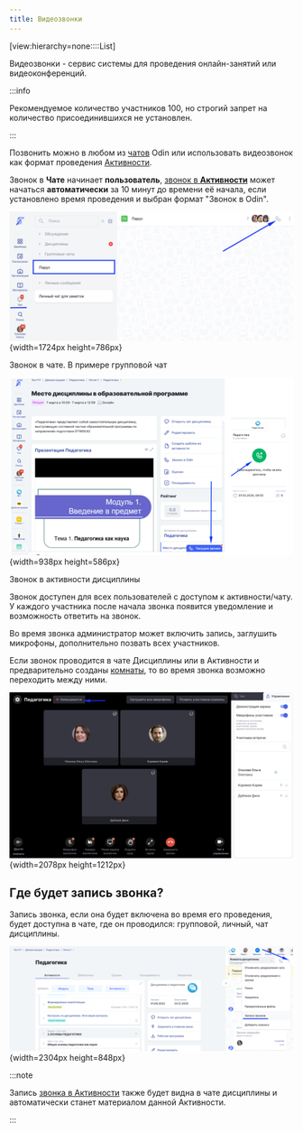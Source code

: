 ```yaml
---
title: Видеозвонки
---
```


[view:hierarchy=none::::List]

Видеозвонки - сервис системы для проведения онлайн-занятий или видеоконференций.

:::info 

Рекомендуемое количество участников 100, но строгий запрет на количество присоединившихся не установлен.

:::

Позвонить можно в любом из [чатов](https://informa.gitbook.io/odin/kommunikaciya/chat) Odin или использовать видеозвонок как формат проведения [Активности](https://informa.gitbook.io/odin/struktura/aktivnosti).

Звонок в **Чате** начинает **пользователь**, [звонок в **Активности**](https://informa.gitbook.io/odin/kommunikaciya/videozvonki/dobavlenie-videozvonka-v-aktivnost) может начаться **автоматически** за 10 минут до времени её начала, если установлено время проведения и выбран формат "Звонок в Odin".

![](./videozvonki.png){width=1724px height=786px}

Звонок в чате. В примере групповой чат

![](./videozvonki-2.png){width=938px height=586px}

Звонок в активности дисциплины

Звонок доступен для всех пользователей с доступом к активности/чату. У каждого участника после начала звонка появится уведомление и возможность ответить на звонок.

Во время звонка администратор может включить запись, заглушить микрофоны, дополнительно позвать всех участников.

Если звонок проводится в чате Дисциплины или в Активности и предварительно созданы [комнаты](https://informa.gitbook.io/odin/kommunikaciya/chat/komnata-discipliny), то во время звонка возможно переходить между ними.

![](./videozvonki-3.png){width=2078px height=1212px}

## **Где будет запись звонка?**

Запись звонка, если она будет включена во время его проведения, будет доступна в чате, где он проводился: групповой, личный, чат дисциплины.

![](./videozvonki-4.png){width=2304px height=848px}



:::note 

Запись [звонка в Активности](https://informa.gitbook.io/odin/kommunikaciya/videozvonki/dobavlenie-videozvonka-v-aktivnost) также будет видна в чате дисциплины и автоматически станет материалом данной Активности.

:::